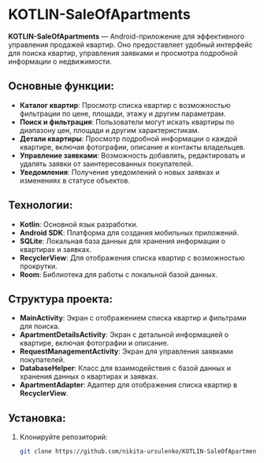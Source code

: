 # KOTLIN-SaleOfApartments

**KOTLIN-SaleOfApartments** — Android-приложение для эффективного управления продажей квартир. Оно предоставляет удобный интерфейс для поиска квартир, управления заявками и просмотра подробной информации о недвижимости.

## Основные функции:
- **Каталог квартир**: Просмотр списка квартир с возможностью фильтрации по цене, площади, этажу и другим параметрам.
- **Поиск и фильтрация**: Пользователи могут искать квартиры по диапазону цен, площади и другим характеристикам.
- **Детали квартиры**: Просмотр подробной информации о каждой квартире, включая фотографии, описание и контакты владельцев.
- **Управление заявками**: Возможность добавлять, редактировать и удалять заявки от заинтересованных покупателей.
- **Уведомления**: Получение уведомлений о новых заявках и изменениях в статусе объектов.

## Технологии:
- **Kotlin**: Основной язык разработки.
- **Android SDK**: Платформа для создания мобильных приложений.
- **SQLite**: Локальная база данных для хранения информации о квартирах и заявках.
- **RecyclerView**: Для отображения списка квартир с возможностью прокрутки.
- **Room**: Библиотека для работы с локальной базой данных.

## Структура проекта:
- **MainActivity**: Экран с отображением списка квартир и фильтрами для поиска.
- **ApartmentDetailsActivity**: Экран с детальной информацией о квартире, включая фотографии и описание.
- **RequestManagementActivity**: Экран для управления заявками покупателей.
- **DatabaseHelper**: Класс для взаимодействия с базой данных и хранения данных о квартирах и заявках.
- **ApartmentAdapter**: Адаптер для отображения списка квартир в **RecyclerView**.

## Установка:
1. Клонируйте репозиторий:
   ```bash
   git clone https://github.com/nikita-ursulenko/KOTLIN-SaleOfApartments.git
